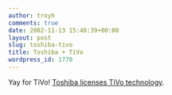 ```yaml
---
author: troyh
comments: true
date: 2002-11-13 15:48:39+00:00
layout: post
slug: toshiba-tivo
title: Toshiba + TiVo
wordpress_id: 1770
---
```


Yay for TiVo! [Toshiba licenses TiVo technology](http://rss.com.com/2100-1040-965617.html?type=pt&part=rss&tag=feed&subj=news).
